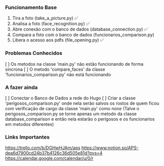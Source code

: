 ### Funcionamento Base
1. Tira a foto (take_a_picture.py) ✅
2. Analisa a foto (face_recognition.py) ✅
3. Abre conexão com o banco de dados (database_connection.py) ✅
4. Compara a foto com o banco de dados (funcionarios_comparison.py)
5. Libera o acesso aos pdfs (file_opening.py) ✅

### Problemas Conhecidos
[ ] Os metodos na classe 'main.py' não estão funcionando de forma sincrona
[ ] O metodo 'compare_faces' da classe 'funcionarios_comparison.py' não está funcionando 

### A fazer ainda
[ ] Conectar o Banco de Dados a rede do Hugo
[ ] Criar a classe 'perigosos_comparison.py' onde nela serão salvos os rostos de quem ficou com verificação de cargo da classe 'main.py' como *none* (Talve o perigosos_comparison.py se torne apenas um metodo da classe database_comparison e então nela estarão o perigosos e os funcionarios em metodos diferentes)

### Links Importantes
https://trello.com/b/DGHwHJAm/aps
https://www.notion.so/APS-dea6d7900cd24b37b4126c36d505e81d?pvs=4
https://calendar.google.com/calendar/u/0/r